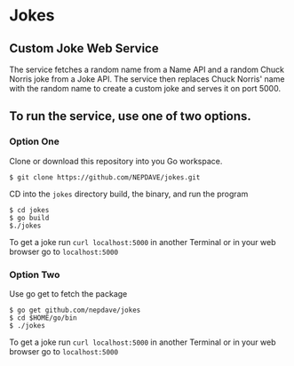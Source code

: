 # Jokes
## Custom Joke Web Service

The service fetches a random name from a Name API and a random Chuck Norris
joke from a Joke API. The service then replaces Chuck Norris' name with the
random name to create a custom joke and serves it on port 5000.

## To run the service, use one of two options.

### Option One
Clone or download this repository into you Go workspace. 
```
$ git clone https://github.com/NEPDAVE/jokes.git
```

CD into the `jokes` directory build, the binary, and run the program
```
$ cd jokes
$ go build
$./jokes
```
To get a joke run `curl localhost:5000` in another Terminal or in your web browser go to `localhost:5000`

### Option Two
Use go get to fetch the package
```
$ go get github.com/nepdave/jokes
$ cd $HOME/go/bin
$ ./jokes
```
To get a joke run `curl localhost:5000` in another Terminal or in your web browser go to `localhost:5000`


